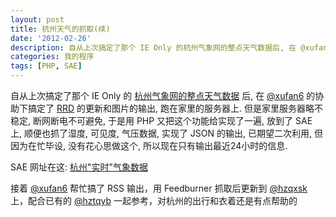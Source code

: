 ```yaml
---
layout: post
title: 杭州天气的抓取(续)
date: '2012-02-26'
description: 自从上次搞定了那个 IE Only 的杭州气象网的整点天气数据后, 在 @xufan6 的协助下搞定了 RRD 的更新和图片的输出, 跑在家里的服务器上. 但是家里服务器略不稳定, 断网断电不可避免, 于是用 PHP 又把这个功能给实现了一遍, 放到了 SAE 上, 顺便也抓了湿度, 可见度, 气压数据, 实现了 JSON 的输出, 已期望二次利用, 但因为在忙毕设, 没有花心思做这个, 所以现在只有输出最近24小时的信息.
categories: 我的程序
tags: [PHP, SAE]
---
```

[@xufan6]: http://xufan6.com/ "萌帆君"
[RRD]: http://oss.oetiker.ch/rrdtool/
[1]: /2012/01/丑陋的抓取杭州气象网的整点天气/ "丑陋的抓取杭州气象网的整点天气"

自从上次搞定了那个 IE Only 的 [杭州气象网的整点天气数据][1] 后, 在 [@xufan6][] 的协助下搞定了 [RRD][] 的更新和图片的输出, 跑在家里的服务器上. 但是家里服务器略不稳定, 断网断电不可避免, 于是用 PHP 又把这个功能给实现了一遍, 放到了 SAE 上, 顺便也抓了湿度, 可见度, 气压数据, 实现了 JSON 的输出, 已期望二次利用, 但因为在忙毕设, 没有花心思做这个, 所以现在只有输出最近24小时的信息.

SAE 网址在这: <a title="杭州&quot;实时&quot;气象数据" href="http://hangzhoutemper.sinaapp.com">杭州"实时"气象数据</a>

接着 <a href="http://xufan6.com">@xufan6</a> 帮忙搞了 RSS 输出，用 Feedburner 抓取后更新到 <a href="http://twitter.com/hzqxsk">@hzqxsk</a> 上，配合已有的 <a href="http://twitter.com/hztqyb">@hztqyb</a> 一起参考，对杭州的出行和衣着还是有点帮助的
